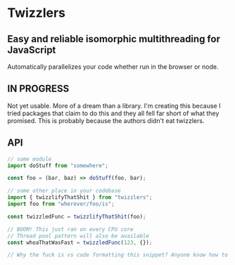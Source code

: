 # Twizzlers

## Easy and reliable isomorphic multithreading for JavaScript

Automatically parallelizes your code whether run in the browser or node.

## IN PROGRESS

Not yet usable. More of a dream than a library. I'm creating this because I tried packages that claim to do this and they all fell far short of what they promised. This is probably because the authors didn't eat twizzlers.

## API

```javascript
// some module
import doStuff from "somewhere";

const foo = (bar, baz) => doStuff(foo, bar);

// some other place in your codebase
import { twizzlifyThatShit } from "twizzlers";
import foo from "wherever/foo/is";

const twizzledFunc = twizzlifyThatShit(foo);

// BOOM! This just ran on every CPU core
// Thread pool pattern will also be available
const whoaThatWasFast = twizzledFunc(123, {});

// Why the fuck is vs code formatting this snippet? Anyone know how to turn that off?
```
